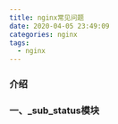 ```yaml
---
title: nginx常见问题
date: 2020-04-05 23:49:09
categories: nginx
tags:
  - nginx
---
```


### 介绍



<!-- more -->

### 一、_sub_status模块